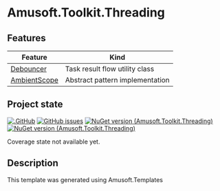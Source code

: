 # Amusoft.Toolkit.Threading

## Features

| Feature                              | Kind                            |
|--------------------------------------|---------------------------------|
| [Debouncer](docs/Debouncer.md)       | Task result flow utility class  |
| [AmbientScope](docs/AmbientScope.md) | Abstract pattern implementation |




## Project state

[![.GitHub](https://github.com/taori/Amusoft.Toolkit.Threading/actions/workflows/CI.yml/badge.svg)](https://github.com/taori/Amusoft.Toolkit.Threading/actions/workflows/CI.yml)
[![GitHub issues](https://img.shields.io/github/issues/taori/Amusoft.Toolkit.Threading)](https://github.com/taori/Amusoft.Toolkit.Threading/issues)
[![NuGet version (Amusoft.Toolkit.Threading)](https://img.shields.io/nuget/v/Amusoft.Toolkit.Threading.svg)](https://www.nuget.org/packages/Amusoft.Toolkit.Threading/)
[![NuGet version (Amusoft.Toolkit.Threading)](https://img.shields.io/nuget/vpre/Amusoft.Toolkit.Threading.svg)](https://www.nuget.org/packages/Amusoft.Toolkit.Threading/latest/prerelease)

<!--CoverageStart-->
Coverage state not available yet.
<!--CoverageEnd-->

## Description

This template was generated using Amusoft.Templates